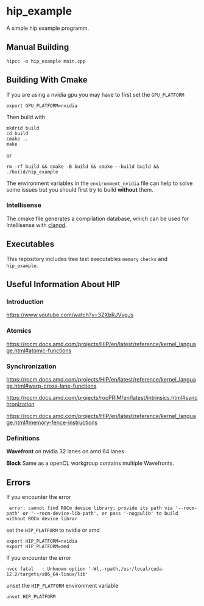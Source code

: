 # hip_example

A simple hip example programm.

## Manual Building

```
hipcc -o hip_example main.cpp
```

## Building With Cmake

If you are using a nvidia gpu you may have to first set the `GPU_PLATFORM`
```
export GPU_PLATFORM=nvidia
```
Then build with
```
mkdrid build
cd build
cmake ..
make
```
or
```
rm -rf build && cmake -B build && cmake --build build && ./build/hip_example
```

The environment variables in the `environment_nvidia` file can help to solve some issues but you should first try to build **without** them.

### Intellisense
The cmake file generates a compilation database, which can be used for Intellisense with [clangd](https://clangd.llvm.org/).

## Executables
This repository includes tree test executables `memory` `checks` and `hip_example`.

## Useful Information About HIP

### Introduction
https://www.youtube.com/watch?v=3ZXbRJVvgJs

### Atomics
https://rocm.docs.amd.com/projects/HIP/en/latest/reference/kernel_language.html#atomic-functions

### Synchronization
https://rocm.docs.amd.com/projects/HIP/en/latest/reference/kernel_language.html#warp-cross-lane-functions

https://rocm.docs.amd.com/projects/rocPRIM/en/latest/intrinsics.html#synchronization

https://rocm.docs.amd.com/projects/HIP/en/latest/reference/kernel_language.html#memory-fence-instructions

### Definitions

**Wavefront** 
on nvidia 32 lanes
on amd 64 lanes

**Block** 
Same as a openCL workgroup contains multiple Wavefronts.

## Errors

If you encounter the error 
```
 error: cannot find ROCm device library; provide its path via '--rocm-path' or '--rocm-device-lib-path', or pass '-nogpulib' to build without ROCm device librar
```
set the `HIP_PLATFORM` to nvidia or amd
```
export HIP_PLATFORM=nvidia
export HIP_PLATFORM=amd
```

If you encounter the error
```
nvcc fatal   : Unknown option '-Wl,-rpath,/usr/local/cuda-12.2/targets/x86_64-linux/lib'
```
unset the `HIP_PLATFORM` environment variable
```
unset HIP_PLATFORM
```
